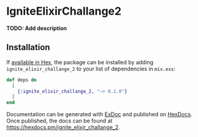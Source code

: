# IgniteElixirChallange2

**TODO: Add description**

## Installation

If [available in Hex](https://hex.pm/docs/publish), the package can be installed
by adding `ignite_elixir_challange_2` to your list of dependencies in `mix.exs`:

```elixir
def deps do
  [
    {:ignite_elixir_challange_2, "~> 0.1.0"}
  ]
end
```

Documentation can be generated with [ExDoc](https://github.com/elixir-lang/ex_doc)
and published on [HexDocs](https://hexdocs.pm). Once published, the docs can
be found at <https://hexdocs.pm/ignite_elixir_challange_2>.

